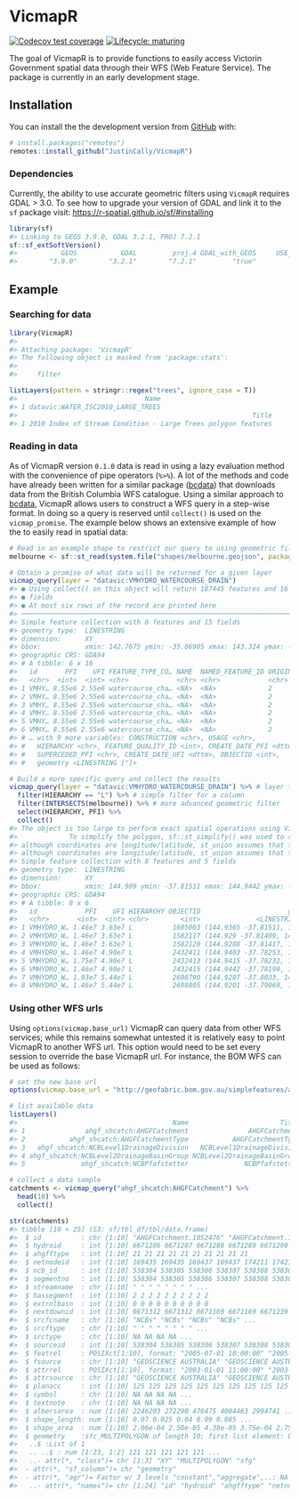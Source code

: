 
<!-- README.md is generated from README.Rmd. Please edit that file -->

# VicmapR

<!-- badges: start -->

[![Codecov test
coverage](https://codecov.io/gh/JustinCally/VicmapR/branch/master/graph/badge.svg)](https://codecov.io/gh/JustinCally/VicmapR?branch=master)
[![Lifecycle:
maturing](https://img.shields.io/badge/lifecycle-maturing-blue.svg)](https://www.tidyverse.org/lifecycle/#maturing)
<!-- badges: end -->

The goal of VicmapR is to provide functions to easily access Victorin
Government spatial data through their WFS (Web Feature Service). The
package is currently in an early development stage.

## Installation

You can install the the development version from
[GitHub](https://github.com/) with:

``` r
# install.packages("remotes")
remotes::install_github("JustinCally/VicmapR")
```

### Dependencies

Currently, the ability to use accurate geometric filters using `VicmapR`
requires GDAL \> 3.0. To see how to upgrade your version of GDAL and
link it to the `sf` package visit:
<https://r-spatial.github.io/sf/#installing>

``` r
library(sf)
#> Linking to GEOS 3.9.0, GDAL 3.2.1, PROJ 7.2.1
sf::sf_extSoftVersion()
#>           GEOS           GDAL         proj.4 GDAL_with_GEOS     USE_PROJ_H 
#>        "3.9.0"        "3.2.1"        "7.2.1"         "true"         "true"
```

## Example

### Searching for data

``` r
library(VicmapR)
#> 
#> Attaching package: 'VicmapR'
#> The following object is masked from 'package:stats':
#> 
#>     filter

listLayers(pattern = stringr::regex("trees", ignore_case = T))
#>                                Name
#> 1 datavic:WATER_ISC2010_LARGE_TREES
#>                                                           Title
#> 1 2010 Index of Stream Condition - Large Trees polygon features
```

### Reading in data

As of VicmapR version `0.1.0` data is read in using a lazy evaluation
method with the convenience of pipe operators (`%>%`). A lot of the
methods and code have already been written for a similar package
([bcdata](https://github.com/bcgov/bcdata)) that downloads data from the
British Columbia WFS catalogue. Using a similar approach to
[bcdata](https://github.com/bcgov/bcdata), VicmapR allows users to
construct a WFS query in a step-wise format. In doing so a query is
reserved until `collect()` is used on the `vicmap_promise`. The example
below shows an extensive example of how the to easily read in spatial
data:

``` r
# Read in an example shape to restrict our query to using geometric filtering
melbourne <- sf::st_read(system.file("shapes/melbourne.geojson", package="VicmapR"), quiet = T)

# Obtain a promise of what data will be returned for a given layer
vicmap_query(layer = "datavic:VMHYDRO_WATERCOURSE_DRAIN")
#> ● Using collect() on this object will return 187445 features and 16
#> ● fields
#> ● At most six rows of the record are printed here
#> ──────────────────────────────────────────────────────────────────────────────────────────────────────────────────────────────
#> Simple feature collection with 6 features and 15 fields
#> geometry type:  LINESTRING
#> dimension:      XY
#> bbox:           xmin: 142.7675 ymin: -35.06905 xmax: 143.324 ymax: -35.04559
#> geographic CRS: GDA94
#> # A tibble: 6 x 16
#>   id       PFI    UFI FEATURE_TYPE_CO… NAME  NAMED_FEATURE_ID ORIGIN
#>   <chr>  <int>  <int> <chr>            <chr> <chr>            <chr> 
#> 1 VMHY… 8.55e6 2.55e6 watercourse_cha… <NA>  <NA>             2     
#> 2 VMHY… 8.55e6 2.55e6 watercourse_cha… <NA>  <NA>             2     
#> 3 VMHY… 8.55e6 2.55e6 watercourse_cha… <NA>  <NA>             2     
#> 4 VMHY… 8.55e6 2.55e6 watercourse_cha… <NA>  <NA>             2     
#> 5 VMHY… 8.55e6 2.55e6 watercourse_cha… <NA>  <NA>             2     
#> 6 VMHY… 8.55e6 2.55e6 watercourse_cha… <NA>  <NA>             2     
#> # … with 9 more variables: CONSTRUCTION <chr>, USAGE <chr>,
#> #   HIERARCHY <chr>, FEATURE_QUALITY_ID <int>, CREATE_DATE_PFI <dttm>,
#> #   SUPERCEDED_PFI <chr>, CREATE_DATE_UFI <dttm>, OBJECTID <int>,
#> #   geometry <LINESTRING [°]>

# Build a more specific query and collect the results
vicmap_query(layer = "datavic:VMHYDRO_WATERCOURSE_DRAIN") %>% # layer to query
  filter(HIERARCHY == "L") %>% # simple filter for a column
  filter(INTERSECTS(melbourne)) %>% # more advanced geometric filter
  select(HIERARCHY, PFI) %>% 
  collect()
#> The object is too large to perform exact spatial operations using VicmapR. 
#>             To simplify the polygon, sf::st_simplify() was used to reduce the size of the queryFALSE
#> although coordinates are longitude/latitude, st_union assumes that they are planar
#> although coordinates are longitude/latitude, st_union assumes that they are planar
#> Simple feature collection with 8 features and 5 fields
#> geometry type:  LINESTRING
#> dimension:      XY
#> bbox:           xmin: 144.909 ymin: -37.81511 xmax: 144.9442 ymax: -37.78198
#> geographic CRS: GDA94
#> # A tibble: 8 x 6
#>   id            PFI    UFI HIERARCHY OBJECTID                      geometry
#>   <chr>       <int>  <int> <chr>        <int>              <LINESTRING [°]>
#> 1 VMHYDRO_W… 1.46e7 3.63e7 L          1605003 (144.9365 -37.81511, 144.935…
#> 2 VMHYDRO_W… 1.46e7 3.63e7 L          1582117 (144.929 -37.81409, 144.9294…
#> 3 VMHYDRO_W… 1.46e7 3.63e7 L          1582120 (144.9288 -37.81417, 144.929…
#> 4 VMHYDRO_W… 1.46e7 4.90e7 L          2432411 (144.9403 -37.78253, 144.940…
#> 5 VMHYDRO_W… 1.75e7 4.90e7 L          2432413 (144.9415 -37.78232, 144.941…
#> 6 VMHYDRO_W… 1.46e7 4.90e7 L          2432415 (144.9442 -37.78198, 144.944…
#> 7 VMHYDRO_W… 1.93e7 5.44e7 L          2698790 (144.9287 -37.8033, 144.9186…
#> 8 VMHYDRO_W… 1.46e7 5.44e7 L          2698805 (144.9201 -37.79069, 144.920…
```

### Using other WFS urls

Using `options(vicmap.base_url)` VicmapR can query data from other WFS
services; while this remains somewhat untested it is relatively easy to
point VicmapR to another WFS url. This option would need to be set every
session to override the base VicmapR url. For instance, the BOM WFS can
be used as follows:

``` r
# set the new base url
options(vicmap.base_url = "http://geofabric.bom.gov.au/simplefeatures/ahgf_shcatch/wfs")

# list available data
listLayers()
#>                                       Name                       Title
#> 1               ahgf_shcatch:AHGFCatchment               AHGFCatchment
#> 2           ahgf_shcatch:AHGFCatchmentType           AHGFCatchmentType
#> 3   ahgf_shcatch:NCBLevel1DrainageDivision   NCBLevel1DrainageDivision
#> 4 ahgf_shcatch:NCBLevel2DrainageBasinGroup NCBLevel2DrainageBasinGroup
#> 5              ahgf_shcatch:NCBPfafstetter              NCBPfafstetter

# collect a data sample
catchments <- vicmap_query("ahgf_shcatch:AHGFCatchment") %>% 
  head(10) %>% 
  collect()

str(catchments)
#> tibble [10 × 25] (S3: sf/tbl_df/tbl/data.frame)
#>  $ id          : chr [1:10] "AHGFCatchment.1052476" "AHGFCatchment.1052477" "AHGFCatchment.1052478" "AHGFCatchment.1052479" ...
#>  $ hydroid     : int [1:10] 6671286 6671287 6671288 6671289 6671290 6671291 6671292 6671293 6671294 6671295
#>  $ ahgfftype   : int [1:10] 21 21 21 21 21 21 21 21 21 21
#>  $ netnodeid   : int [1:10] 169435 169435 169437 169437 174211 174211 184147 196792 196793 200192
#>  $ ncb_id      : int [1:10] 538304 538305 538306 538307 538308 538309 538310 538311 538312 538313
#>  $ segmentno   : int [1:10] 538304 538305 538306 538307 538308 538309 538310 538311 538312 538313
#>  $ streamname  : chr [1:10] " " " " " " " " ...
#>  $ hassegment  : int [1:10] 2 2 2 2 2 2 2 2 2 2
#>  $ extrnlbasn  : int [1:10] 0 0 0 0 0 0 0 0 0 0
#>  $ nextdownid  : int [1:10] 6671312 6671312 6671169 6671169 6671239 6671239 6670984 6671217 6671270 6671415
#>  $ srcfcname   : chr [1:10] "NCBs" "NCBs" "NCBs" "NCBs" ...
#>  $ srcftype    : chr [1:10] " " " " " " " " ...
#>  $ srctype     : chr [1:10] NA NA NA NA ...
#>  $ sourceid    : int [1:10] 538304 538305 538306 538307 538308 538309 538310 538311 538312 538313
#>  $ featrel     : POSIXct[1:10], format: "2005-07-01 10:00:00" "2005-07-01 10:00:00" ...
#>  $ fsource     : chr [1:10] "GEOSCIENCE AUSTRALIA" "GEOSCIENCE AUSTRALIA" "GEOSCIENCE AUSTRALIA" "GEOSCIENCE AUSTRALIA" ...
#>  $ attrrel     : POSIXct[1:10], format: "2003-01-01 11:00:00" "2003-01-01 11:00:00" ...
#>  $ attrsource  : chr [1:10] "GEOSCIENCE AUSTRALIA" "GEOSCIENCE AUSTRALIA" "GEOSCIENCE AUSTRALIA" "GEOSCIENCE AUSTRALIA" ...
#>  $ planacc     : int [1:10] 125 125 125 125 125 125 125 125 125 125
#>  $ symbol      : chr [1:10] NA NA NA NA ...
#>  $ textnote    : chr [1:10] NA NA NA NA ...
#>  $ albersarea  : num [1:10] 2246203 272290 476475 4084463 2994741 ...
#>  $ shape_length: num [1:10] 0.07 0.025 0.04 0.09 0.085 ...
#>  $ shape_area  : num [1:10] 2.06e-04 2.50e-05 4.38e-05 3.75e-04 2.75e-04 ...
#>  $ geometry    :sfc_MULTIPOLYGON of length 10; first list element: List of 1
#>   ..$ :List of 1
#>   .. ..$ : num [1:23, 1:2] 121 121 121 121 121 ...
#>   ..- attr(*, "class")= chr [1:3] "XY" "MULTIPOLYGON" "sfg"
#>  - attr(*, "sf_column")= chr "geometry"
#>  - attr(*, "agr")= Factor w/ 3 levels "constant","aggregate",..: NA NA NA NA NA NA NA NA NA NA ...
#>   ..- attr(*, "names")= chr [1:24] "id" "hydroid" "ahgfftype" "netnodeid" ...
```

